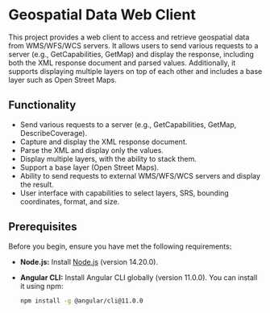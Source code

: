 # Geospatial Data Web Client

This project provides a web client to access and retrieve geospatial data from WMS/WFS/WCS servers. It allows users to send various requests to a server (e.g., GetCapabilities, GetMap) and display the response, including both the XML response document and parsed values. Additionally, it supports displaying multiple layers on top of each other and includes a base layer such as Open Street Maps.

## Functionality

- Send various requests to a server (e.g., GetCapabilities, GetMap, DescribeCoverage).
- Capture and display the XML response document.
- Parse the XML and display only the values.
- Display multiple layers, with the ability to stack them.
- Support a base layer (Open Street Maps).
- Ability to send requests to external WMS/WFS/WCS servers and display the result.
- User interface with capabilities to select layers, SRS, bounding coordinates, format, and size.


## Prerequisites

Before you begin, ensure you have met the following requirements:

- **Node.js:** Install [Node.js](https://nodejs.org/) (version 14.20.0).
- **Angular CLI:** Install Angular CLI globally (version 11.0.0). You can install it using npm:

    ```bash
    npm install -g @angular/cli@11.0.0
    ```

